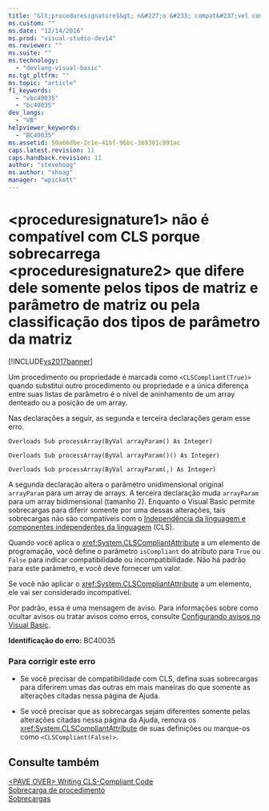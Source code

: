 ```yaml
---
title: "&lt;proceduresignature1&gt; n&#227;o &#233; compat&#237;vel com CLS porque sobrecarrega &lt;proceduresignature2&gt; que difere dele somente pelos tipos de matriz e par&#226;metro de matriz ou pela classifica&#231;&#227;o dos tipos de par&#226;metro da matriz | Microsoft Docs"
ms.custom: ""
ms.date: "12/14/2016"
ms.prod: "visual-studio-dev14"
ms.reviewer: ""
ms.suite: ""
ms.technology: 
  - "devlang-visual-basic"
ms.tgt_pltfrm: ""
ms.topic: "article"
f1_keywords: 
  - "vbc40035"
  - "bc40035"
dev_langs: 
  - "VB"
helpviewer_keywords: 
  - "BC40035"
ms.assetid: 50a66dbe-2c1e-41bf-96bc-369301c891ac
caps.latest.revision: 11
caps.handback.revision: 11
author: "stevehoag"
ms.author: "shoag"
manager: "wpickett"
---
```

# &lt;proceduresignature1&gt; n&#227;o &#233; compat&#237;vel com CLS porque sobrecarrega &lt;proceduresignature2&gt; que difere dele somente pelos tipos de matriz e par&#226;metro de matriz ou pela classifica&#231;&#227;o dos tipos de par&#226;metro da matriz
[!INCLUDE[vs2017banner](../../../csharp/includes/vs2017banner.md)]

Um procedimento ou propriedade é marcada como `<CLSCompliant(True)>` quando substitui outro procedimento ou propriedade e a única diferença entre suas listas de parâmetro é o nível de aninhamento de um array denteado ou a posição de um array.  
  
 Nas declarações a seguir, as segunda e terceira declarações geram esse erro.  
  
 `Overloads Sub processArray(ByVal arrayParam() As Integer)`  
  
 `Overloads Sub processArray(ByVal arrayParam()() As Integer)`  
  
 `Overloads Sub processArray(ByVal arrayParam(,) As Integer)`  
  
 A segunda declaração altera o parâmetro unidimensional original `arrayParam` para um array de arrays.  A terceira declaração muda `arrayParam` para um array bidimensional \(tamanho 2\).  Enquanto o Visual Basic permite sobrecargas para diferir somente por uma dessas alterações, tais sobrecargas não são compatíveis com o [Independência da linguagem e componentes independentes da linguagem](../Topic/Language%20Independence%20and%20Language-Independent%20Components.md) \(CLS\).  
  
 Quando você aplica o <xref:System.CLSCompliantAttribute> a um elemento de programação, você define o parâmetro `isCompliant` do atributo para `True` ou `False` para indicar compatibilidade ou incompatibilidade.  Não há padrão para este parâmetro, e você deve fornecer um valor.  
  
 Se você não aplicar o <xref:System.CLSCompliantAttribute> a um elemento, ele vai ser considerado incompatível.  
  
 Por padrão, essa é uma mensagem de aviso.  Para informações sobre como ocultar avisos ou tratar avisos como erros, consulte [Configurando avisos no Visual Basic](/visual-studio/ide/configuring-warnings-in-visual-basic).  
  
 **Identificação do erro:**  BC40035  
  
### Para corrigir este erro  
  
-   Se você precisar de compatibilidade com CLS, defina suas sobrecargas para diferirem umas das outras em mais maneiras do que somente as alterações citadas nessa página de Ajuda.  
  
-   Se você precisar que as sobrecargas sejam diferentes somente pelas alterações citadas nessa página da Ajuda, remova os <xref:System.CLSCompliantAttribute> de suas definições ou marque\-os como `<CLSCompliant(False)>`.  
  
## Consulte também  
 [\<PAVE OVER\> Writing CLS\-Compliant Code](http://msdn.microsoft.com/pt-br/4c705105-69a2-4e5e-b24e-0633bc32c7f3)   
 [Sobrecarga de procedimento](../../../visual-basic/programming-guide/language-features/procedures/procedure-overloading.md)   
 [Sobrecargas](../../../visual-basic/language-reference/modifiers/overloads.md)